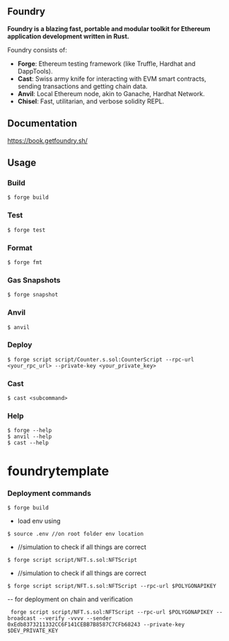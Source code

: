 ## Foundry

**Foundry is a blazing fast, portable and modular toolkit for Ethereum application development written in Rust.**

Foundry consists of:

-   **Forge**: Ethereum testing framework (like Truffle, Hardhat and DappTools).
-   **Cast**: Swiss army knife for interacting with EVM smart contracts, sending transactions and getting chain data.
-   **Anvil**: Local Ethereum node, akin to Ganache, Hardhat Network.
-   **Chisel**: Fast, utilitarian, and verbose solidity REPL.

## Documentation

https://book.getfoundry.sh/

## Usage

### Build

```shell
$ forge build
```

### Test

```shell
$ forge test
```

### Format

```shell
$ forge fmt
```

### Gas Snapshots

```shell
$ forge snapshot
```

### Anvil

```shell
$ anvil
```

### Deploy

```shell
$ forge script script/Counter.s.sol:CounterScript --rpc-url <your_rpc_url> --private-key <your_private_key>
```

### Cast

```shell
$ cast <subcommand>
```

### Help

```shell
$ forge --help
$ anvil --help
$ cast --help
```
# foundrytemplate


### Deployment commands
```shell
$ forge build
```

- load env using

```shell
$ source .env //on root folder env location
```
- //simulation to check if all things are correct
```shell
$ forge script script/NFT.s.sol:NFTScript 
```
- //simulation to check if all things are correct
```shell
$ forge script script/NFT.s.sol:NFTScript --rpc-url $POLYGONAPIKEY 
```

-- for deployment on chain and verification

```shell
 forge script script/NFT.s.sol:NFTScript --rpc-url $POLYGONAPIKEY --broadcast --verify -vvvv --sender 0xEdb8373211332CC6F141CEBB7B8587C7CFb68243 --private-key $DEV_PRIVATE_KEY
```
